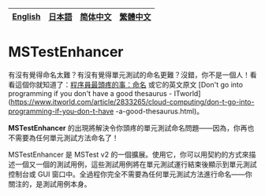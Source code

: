 [English][en]|[日本語][jp]|[简体中文][zh-chs]|[繁體中文][zh-cht]
-|-|-|-

[en]: /README.md
[jp]: /README.jp.md
[zh-chs]: /README.zh-chs.md
[zh-cht]: /README.zh-cht.md

# MSTestEnhancer

有沒有覺得命名太難？有沒有覺得單元測試的命名更難？沒錯，你不是一個人！看看這個你就知道了：[程序員最頭疼的事：命名](http://blog.jobbole.com/50708/#rd?sukey=fc78a68049a14bb285ac0d81ca56806ac10192f4946a780ea3f3dd630804f86056e6fcfe6fcaeddb3dc04830b7e3b3eb) 或它的英文原文 [Don't go into programming if you don't have a good thesaurus - ITworld](https://www.itworld.com/article/2833265/cloud-computing/don-t-go-into-programming-if-you-don-t-have -a-good-thesaurus.html)。

**MSTestEnhancer** 的出現將解決令你頭疼的單元測試命名問題——因為，你再也不需要為任何單元測試方法命名了！

MSTestEnhancer 是 MSTest v2 的一個擴展。使用它，你可以用契約的方式來描述一個又一個的測試用例，這些測試用例將在單元測試運行結束後顯示到單元測試控制台或 GUI 窗口中。全過程你完全不需要為任何單元測試方法進行命名——你關注的，是測試用例本身。
